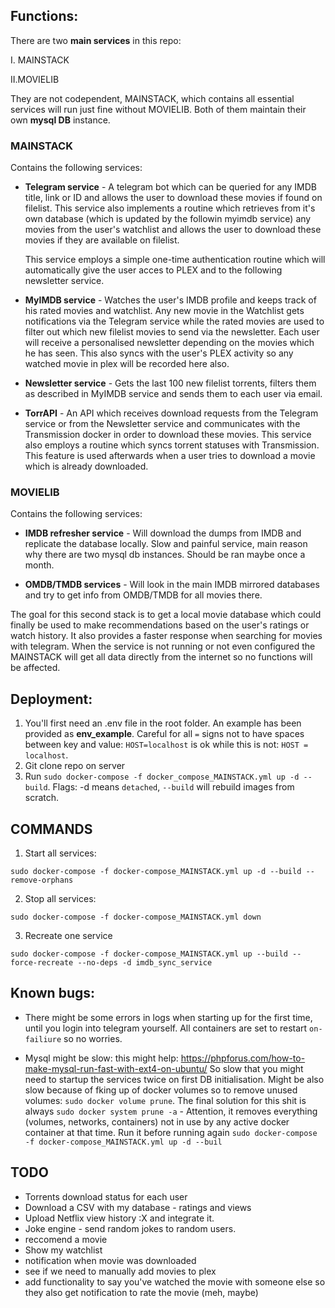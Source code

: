 ## Functions:
There are two **main services** in this repo:

I. MAINSTACK

II.MOVIELIB

They are not codependent, MAINSTACK, which contains all essential services will run just fine without
MOVIELIB. Both of them maintain their own **mysql DB** instance.

### MAINSTACK

Contains the following services:

- **Telegram service** - A telegram bot which can be queried for any IMDB title, link or ID and allows
the user to download these movies if found on filelist.
  This service also implements a routine which retrieves from it's own database (which
  is updated by the followin myimdb service) any movies from the user's watchlist and allows the
  user to download these movies if they are available on filelist.
  
    This service employs a simple one-time authentication routine which will
automatically give the user acces to PLEX and to the following newsletter service.
  
- **MyIMDB service** - Watches the user's IMDB profile and keeps track of his rated movies and
watchlist. Any new movie in the Watchlist gets notifications via the Telegram service while the rated movies are used
  to filter out which new filelist movies to send via the newsletter. Each user will receive a personalised
  newsletter depending on the movies which he has seen. This also syncs with the user's PLEX activity so any 
  watched movie in plex will be recorded here also.
  
- **Newsletter service** - Gets the last 100 new filelist torrents, filters them as described in MyIMDB service and
sends them to each user via email. 
  
- **TorrAPI** - An API which receives download requests from the Telegram service or from the Newsletter service and
communicates with the Transmission docker in order to download these movies. This service also employs a routine
  which syncs torrent statuses with Transmission. This feature is used afterwards when a user tries to download a movie
  which is already downloaded.
  

### MOVIELIB

Contains the following services:

- **IMDB refresher service** - Will download the dumps from IMDB and replicate the database locally. Slow and painful
service, main reason why there are two mysql db instances. Should be ran maybe once a month.
  
- **OMDB/TMDB services** - Will look in the main IMDB mirrored databases and try to get info from OMDB/TMDB for all 
movies there.
  
The goal for this second stack is to get a local movie database which could finally be used to make recommendations 
based on the user's ratings or watch history. It also provides a faster response when searching for movies with 
telegram. When the service is not running or not even configured the MAINSTACK will get all data directly from the 
internet so no functions will be affected.

## Deployment:

1. You'll first need an .env file in the root folder. An example has been provided as **env_example**. Careful for 
   all `=` signs not to have spaces between key and value: `HOST=localhost` is ok while this is not: `HOST = localhost`.
2. Git clone repo on server
3. Run `sudo docker-compose -f docker_compose_MAINSTACK.yml up -d --build`. Flags: -d means `detached`, `--build` will 
   rebuild images from scratch.
   

## COMMANDS

1. Start all services:

`sudo docker-compose -f docker-compose_MAINSTACK.yml up -d --build --remove-orphans`

2. Stop all services:

`sudo docker-compose -f docker-compose_MAINSTACK.yml down`

3. Recreate one service

`sudo docker-compose -f docker-compose_MAINSTACK.yml up --build --force-recreate --no-deps -d imdb_sync_service`


## Known bugs:

- There might be some errors in logs when starting up for the first time, until you login into telegram yourself.
All containers are set to restart `on-failiure` so no worries.
  
- Mysql might be slow: this might help: https://phpforus.com/how-to-make-mysql-run-fast-with-ext4-on-ubuntu/
 So slow that you might need to startup the services twice on first DB initialisation.
  Might be also slow because of fking up of docker volumes so to remove unused volumes: `sudo docker volume prune`.
  The final solution for this shit is always `sudo docker system prune -a` - Attention, it removes everything (volumes,
  networks, containers) not in use by any active docker container at that time. Run it before running again
  `sudo docker-compose -f docker-compose_MAINSTACK.yml up -d --buil`
  

## TODO

- Torrents download status for each user
- Download a CSV with my database - ratings and views
- Upload Netflix view history :X and integrate it.
- Joke engine - send random jokes to random users.
- reccomend a movie
- Show my watchlist
- notification when movie was downloaded
- see if we need to manually add movies to plex
- add functionality to say you've watched the movie with someone else so they also get notification
to rate the movie (meh, maybe)
  


